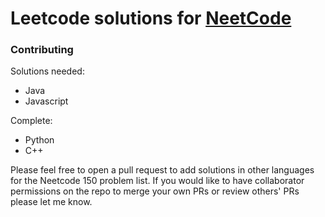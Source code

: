 # Leetcode solutions for [NeetCode](https://www.youtube.com/c/neetcode)

### Contributing

Solutions needed:
* Java
* Javascript

Complete:
* Python
* C++

Please feel free to open a pull request to add solutions in other languages for the Neetcode 150 problem list. If you would like to have collaborator permissions on the repo to merge your own PRs or review others' PRs please let me know.

